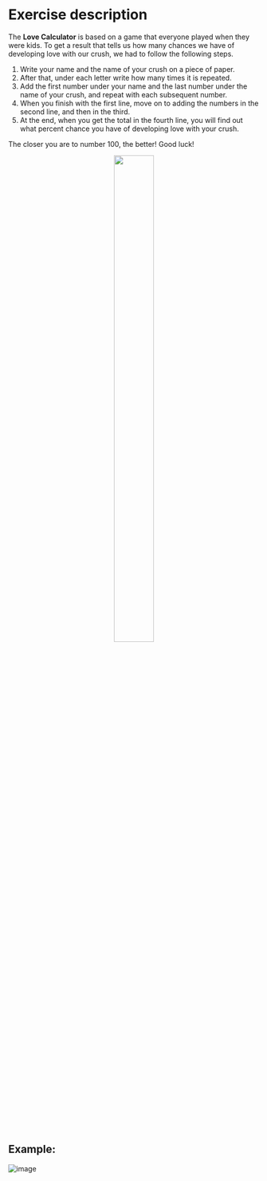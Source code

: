 # Exercise description
The **Love Calculator** is based on a game that everyone played when they were kids. To get a result that tells us how many chances we have of developing love with our crush, we had to follow the following steps.

1. Write your name and the name of your crush on a piece of paper.
2. After that, under each letter write how many times it is repeated.
3. Add the first number under your name and the last number under the name of your crush, and repeat with each subsequent number.
4. When you finish with the first line, move on to adding the numbers in the second line, and then in the third.
5. At the end, when you get the total in the fourth line, you will find out what percent chance you have of developing love with your crush.

The closer you are to number 100, the better! Good luck!

<p align="center" width="100%">
    <img width="40%" height="50%" src="https://user-images.githubusercontent.com/95641979/212991975-3ccbeefa-9786-437d-865a-2b36dd5bc09e.png"> 
</p>

## Example: 

![image](https://user-images.githubusercontent.com/95641979/212993565-62efe6c2-4ca7-442c-848e-388cad36a9a0.png)
